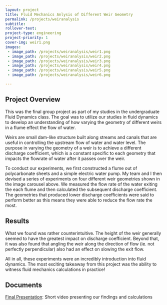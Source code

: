 ```yaml
---
layout: project 
title: Fluid Mechanics Anlysis of Different Weir Geometry 
permalink: /projects/weiranalysis
subtitle: 
rollover-text:
project-type: engineering
project-priority: 1
cover-img: weir1.png
images:
 - image_path: /projects/weiranalysis/weir1.png
 - image_path: /projects/weiranalysis/weir2.png
 - image_path: /projects/weiranalysis/weir3.png
 - image_path: /projects/weiranalysis/weir4.png
 - image_path: /projects/weiranalysis/weir5.png
 - image_path: /projects/weiranalysis/weir6.png

---
```


## Project Overview

This was the final group project as part of my studies in the undergraduate Fluid Dynamics class. The goal was to utilize our studies in fluid dynamics to develop an understanding of how varying the geometry of different weirs in a flume effect the flow of water. 

Weirs are small dam-like structure built along streams and canals that are useful in controlling the upstream flow of water and water level. The purpose in varying the geometry of a weir is to achieve a different discharge coefficient, which is a constant specific to each geometry that impacts the flowrate of water after it passes over the weir.

To conduct our experiments, we first constructed a flume out of polycarbonate sheets and a simple electric water pump. My team and I then devised a series of experiments on four different weir geometries shown in the image carousel above. We measured the flow rate of the water exiting the each flume and then calculated the subsequent discharge coefficient. The geometries that produced lower discharge coefficients were said to perform better as this means they were able to reduce the flow rate the most.

## Results

What we found was rather counterintuitive. The height of the weir generally seemed to have the greatest impact on discharge coefficient. Beyond that, it was also found that angling the weir along the direction of flow (ie. not perfectly perpendicular) also had an effect on slowing the exit flow. 

All in all, these experiments were an incredibly introduction into fluid dynamics. The most exciting takeaway from this project was the ability to witness fluid mechanics calculations in practice!

## Documents

[Final Presentation](https://www.youtube.com/watch?app=desktop&v=ttrqCmbh04s): Short video presenting our findings and calculations